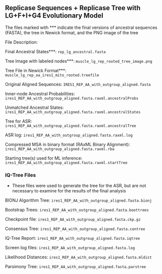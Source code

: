 ## Replicase Sequences + Replicase Tree with LG+F+I+G4 Evolutionary Model ## 

The files marked with *** indicate the final versions of ancestral sequences (FASTA), the tree in Newick format, and the PNG image of the tree

File Description: 

Final Ancestral States***: `rep_lg_ancestral.fasta`

Tree Image with labeled nodes***: `muscle_lg_rep_rooted_tree_image.png`

Tree File in Newick Format***: `muscle_lg_rep_aa_ires1_mito_rooted.treefile`

Original Aligned Sequences: `IRES1_REP_AA_with_outgroup_aligned.fasta`

Inner-node Ancestral Probabilities: `ires1_REP_AA_with_outgroup_aligned.fasta.raxml.ancestralProbs`

Unmatched Ancestral States: `ires1_REP_AA_with_outgroup_aligned.fasta.raxml.ancestralStates`

Tree for ASR: `ires1_REP_AA_with_outgroup_aligned.fasta.raxml.ancestralTree`

ASR log: `ires1_REP_AA_with_outgroup_aligned.fasta.raxml.log`

Compressed MSA in binary format (RAxML Binary Alignment): `ires1_REP_AA_with_outgroup_aligned.fasta.raxml.rba`

Starting tree(s) used for ML inference: `ires1_REP_AA_with_outgroup_aligned.fasta.raxml.startTree`


### IQ-Tree Files ###

- These files were used to generate the tree for the ASR, but are not necessary to examine for the results of the final analysis

BIONJ Algorithm Tree: `ires1_REP_AA_with_outgroup_aligned.fasta.bionj`

Bootstrap Trees: `ires1_REP_AA_with_outgroup_aligned.fasta.boottrees`

Checkpoint file: `ires1_REP_AA_with_outgroup_aligned.fasta.ckp.gz`

Consensus Tree: `ires1_REP_AA_with_outgroup_aligned.fasta.contree`

IQ-Tree Report: `ires1_REP_AA_with_outgroup_aligned.fasta.iqtree`

Screen log files: `ires1_REP_AA_with_outgroup_aligned.fasta.log`

Likelihood Distances: `ires1_REP_AA_with_outgroup_aligned.fasta.mldist`

Parsimony Tree: `ires1_REP_AA_with_outgroup_aligned.fasta.parstree`






